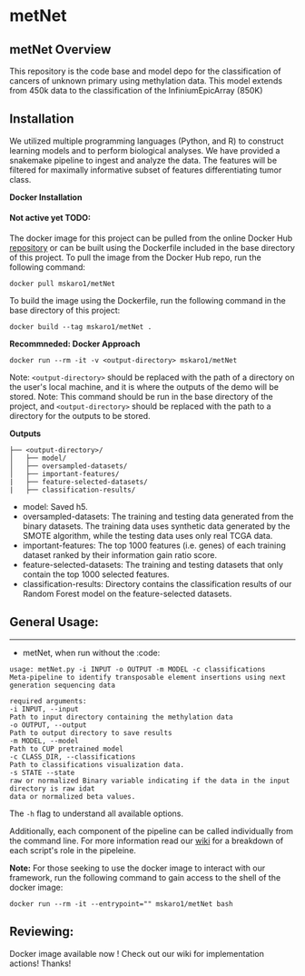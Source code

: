 # metNet

## metNet Overview

This repository is the code base and model depo for the classification of cancers of unknown primary using methylation data. This 
model extends from 450k data to the classification of the InfiniumEpicArray (850K)

## Installation
We utilized multiple programming languages (Python, and R) to construct learning models 
and to perform biological analyses. We have provided a snakemake pipeline to ingest and 
analyze the data. The features will be filtered for maximally informative subset of features
differentiating  tumor class.

**Docker Installation**
#### Not active yet TODO:
The docker image for this project can be pulled from the online Docker Hub [repository](https://hub.docker.com/r/mskaro1/metNet) 
or can be built using the Dockerfile included in the base directory of this project.
To pull the image from the Docker Hub repo, run the following command:
```
docker pull mskaro1/metNet
```

To build the image using the Dockerfile, run the following command in the base directory of this project:
```
docker build --tag mskaro1/metNet .
```

**Recommneded: Docker Approach**
```
docker run --rm -it -v <output-directory> mskaro1/metNet
```
Note: `<output-directory>` should be replaced with the path of a directory on the user's local machine, and it is where the outputs of the demo will be stored.
Note: This command should be run in the base directory of the project, and `<output-directory>` should be replaced with the path to a directory for the outputs to be stored.
  
**Outputs**
```
├── <output-directory>/
│   ├── model/
│   ├── oversampled-datasets/
│   ├── important-features/
|   ├── feature-selected-datasets/
|   ├── classification-results/
```
- model: Saved h5. 
- oversampled-datasets: The training and testing data generated from the binary datasets. The training data uses synthetic data generated by the SMOTE algorithm, while the testing data uses only real TCGA data.
- important-features: The top 1000 features (i.e. genes) of each training dataset ranked by their information gain ratio score.
- feature-selected-datasets: The training and testing datasets that only contain the top 1000 selected features.
- classification-results: Directory contains the classification results of our Random Forest model on the feature-selected datasets.

## General Usage:
---------
* metNet, when run without the :code:

```
usage: metNet.py -i INPUT -o OUTPUT -m MODEL -c classifications
Meta-pipeline to identify transposable element insertions using next
generation sequencing data

required arguments:
-i INPUT, --input
Path to input directory containing the methylation data
-o OUTPUT, --output
Path to output directory to save results
-m MODEL, --model
Path to CUP pretrained model
-c CLASS_DIR, --classifications
Path to classifications visualization data.
-s STATE --state
raw or normalized Binary variable indicating if the data in the input directory is raw idat 
data or normalized beta values. 
```                              
    
The `-h` flag to understand all available options. 

Additionally, each component of the pipeline can be called individually from the command line. For more information read our [wiki](https://github.com/michaelSkaro/metNet/wiki) for a breakdown of each script's role in the pipeleine.

**Note:** For those seeking to use the docker image to interact with our framework, run the following command to gain access to the shell of the docker image:
```
docker run --rm -it --entrypoint="" mskaro1/metNet bash
```
## Reviewing:

Docker image available now ! Check out our wiki for implementation actions!
Thanks!
